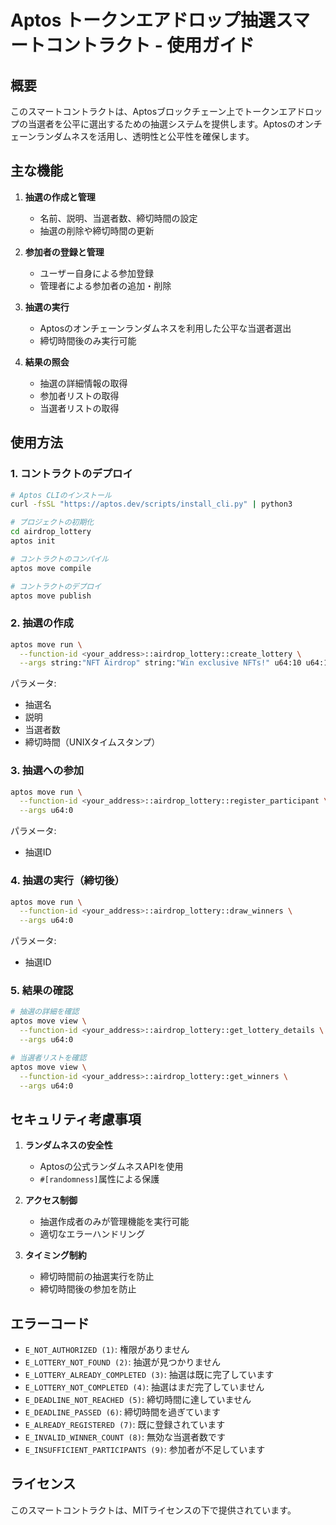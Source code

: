 # Aptos トークンエアドロップ抽選スマートコントラクト - 使用ガイド

## 概要

このスマートコントラクトは、Aptosブロックチェーン上でトークンエアドロップの当選者を公平に選出するための抽選システムを提供します。Aptosのオンチェーンランダムネスを活用し、透明性と公平性を確保します。

## 主な機能

1. **抽選の作成と管理**
   - 名前、説明、当選者数、締切時間の設定
   - 抽選の削除や締切時間の更新

2. **参加者の登録と管理**
   - ユーザー自身による参加登録
   - 管理者による参加者の追加・削除

3. **抽選の実行**
   - Aptosのオンチェーンランダムネスを利用した公平な当選者選出
   - 締切時間後のみ実行可能

4. **結果の照会**
   - 抽選の詳細情報の取得
   - 参加者リストの取得
   - 当選者リストの取得

## 使用方法

### 1. コントラクトのデプロイ

```bash
# Aptos CLIのインストール
curl -fsSL "https://aptos.dev/scripts/install_cli.py" | python3

# プロジェクトの初期化
cd airdrop_lottery
aptos init

# コントラクトのコンパイル
aptos move compile

# コントラクトのデプロイ
aptos move publish
```

### 2. 抽選の作成

```bash
aptos move run \
  --function-id <your_address>::airdrop_lottery::create_lottery \
  --args string:"NFT Airdrop" string:"Win exclusive NFTs!" u64:10 u64:1717027200
```

パラメータ:
- 抽選名
- 説明
- 当選者数
- 締切時間（UNIXタイムスタンプ）

### 3. 抽選への参加

```bash
aptos move run \
  --function-id <your_address>::airdrop_lottery::register_participant \
  --args u64:0
```

パラメータ:
- 抽選ID

### 4. 抽選の実行（締切後）

```bash
aptos move run \
  --function-id <your_address>::airdrop_lottery::draw_winners \
  --args u64:0
```

パラメータ:
- 抽選ID

### 5. 結果の確認

```bash
# 抽選の詳細を確認
aptos move view \
  --function-id <your_address>::airdrop_lottery::get_lottery_details \
  --args u64:0

# 当選者リストを確認
aptos move view \
  --function-id <your_address>::airdrop_lottery::get_winners \
  --args u64:0
```

## セキュリティ考慮事項

1. **ランダムネスの安全性**
   - Aptosの公式ランダムネスAPIを使用
   - `#[randomness]`属性による保護

2. **アクセス制御**
   - 抽選作成者のみが管理機能を実行可能
   - 適切なエラーハンドリング

3. **タイミング制約**
   - 締切時間前の抽選実行を防止
   - 締切時間後の参加を防止

## エラーコード

- `E_NOT_AUTHORIZED (1)`: 権限がありません
- `E_LOTTERY_NOT_FOUND (2)`: 抽選が見つかりません
- `E_LOTTERY_ALREADY_COMPLETED (3)`: 抽選は既に完了しています
- `E_LOTTERY_NOT_COMPLETED (4)`: 抽選はまだ完了していません
- `E_DEADLINE_NOT_REACHED (5)`: 締切時間に達していません
- `E_DEADLINE_PASSED (6)`: 締切時間を過ぎています
- `E_ALREADY_REGISTERED (7)`: 既に登録されています
- `E_INVALID_WINNER_COUNT (8)`: 無効な当選者数です
- `E_INSUFFICIENT_PARTICIPANTS (9)`: 参加者が不足しています

## ライセンス

このスマートコントラクトは、MITライセンスの下で提供されています。
